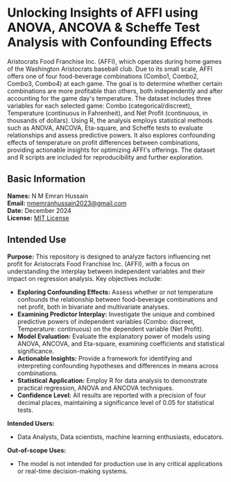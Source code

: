 # Unlocking Insights of AFFI using ANOVA, ANCOVA & Scheffe Test Analysis with Confounding Effects
Aristocrats Food Franchise Inc. (AFFI), which operates during home games of the Washington Aristocrats baseball club. Due to its small scale, AFFI offers one of four food-beverage combinations (Combo1, Combo2, Combo3, Combo4) at each game. The goal is to determine whether certain combinations are more profitable than others, both independently and after accounting for the game day's temperature. The dataset includes three variables for each selected game: Combo (categorical/discreet), Temperature (continuous in Fahrenheit), and Net Profit (continuous, in thousands of dollars). Using R, the analysis employs statistical methods such as ANOVA, ANCOVA, Eta-square, and Scheffe tests to evaluate relationships and assess predictive powers. It also explores confounding effects of temperature on profit differences between combinations, providing actionable insights for optimizing AFFI's offerings. The dataset and R scripts are included for reproducibility and further exploration.

## Basic Information
**Names:** N M Emran Hussain  
**Email:** nmemranhussain2023@gmail.com  
**Date:** December 2024  
**License:** [MIT License](LICENSE)

## Intended Use  
**Purpose:** This repository is designed to analyze factors influencing net profit for Aristocrats Food Franchise Inc. (AFFI), with a focus on understanding the interplay between independent variables and their impact on regression analysis. Key objectives include:
- **Exploring Confounding Effects:** Assess whether or not temperature confounds the relationship between food-beverage combinations and net profit, both in bivariate and multivariate analyses.  
- **Examining Predictor Interplay:** Investigate the unique and combined predictive powers of independent variables (Combo: discreet, Temperature: continuous) on the dependent variable (Net Profit).  
- **Model Evaluation:** Evaluate the explanatory power of models using ANOVA, ANCOVA, and Eta-square, examining coefficients and statistical significance.  
- **Actionable Insights:** Provide a framework for identifying and interpreting confounding hypotheses and differences in means across combinations.  
- **Statistical Application:** Employ R for data analysis to demonstrate practical regression, ANOVA and ANCOVA techniques.  
- **Confidence Level:** All results are reported with a precision of four decimal places, maintaining a significance level of 0.05 for statistical tests.  

**Intended Users:**
- Data Analysts, Data scientists, machine learning enthusiasts, educators.

**Out-of-scope Uses:**
- The model is not intended for production use in any critical applications or real-time decision-making systems.
